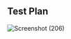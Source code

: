 ## Test Plan
![Screenshot (206)](https://user-images.githubusercontent.com/102669391/164992074-1d9384c7-a075-48ea-b5fc-8859e3716ce1.png)

